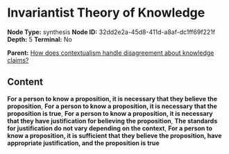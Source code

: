 # Invariantist Theory of Knowledge

**Node Type:** synthesis
**Node ID:** 32dd2e2a-45d8-411d-a8af-dc1ff69f221f
**Depth:** 5
**Terminal:** No

**Parent:** [How does contextualism handle disagreement about knowledge claims?](how-does-contextualism-handle-disagreement-about-knowledge-claims-antithesis-3c1928c3-efa3-4f09-8021-d51df9b89792.md)

## Content

**For a person to know a proposition, it is necessary that they believe the proposition**, **For a person to know a proposition, it is necessary that the proposition is true**, **For a person to know a proposition, it is necessary that they have justification for believing the proposition**, **The standards for justification do not vary depending on the context**, **For a person to know a proposition, it is sufficient that they believe the proposition, have appropriate justification, and the proposition is true**
